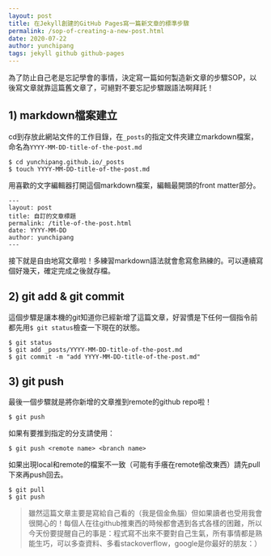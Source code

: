 ```yaml
---
layout: post
title: 在Jekyll創建的GitHub Pages寫一篇新文章的標準步驟
permalink: /sop-of-creating-a-new-post.html
date: 2020-07-22
author: yunchipang
tags: jekyll github github-pages
---
```

為了防止自己老是忘記學會的事情，決定寫一篇如何製造新文章的步驟SOP，以後寫文章就靠這篇舊文章了，可絕對不要忘記步驟跟語法啊拜託！

## 1) markdown檔案建立
cd到存放此網站文件的工作目錄，在`_posts`的指定文件夾建立markdown檔案，命名為`YYYY-MM-DD-title-of-the-post.md`

	$ cd yunchipang.github.io/_posts
	$ touch YYYY-MM-DD-title-of-the-post.md

用喜歡的文字編輯器打開這個markdown檔案，編輯最開頭的front matter部分。

	---
	layout: post
	title: 自訂的文章標題
	permalink: /title-of-the-post.html
	date: YYYY-MM-DD
	author: yunchipang
	---

接下就是自由地寫文章啦！多練習markdown語法就會愈寫愈熟練的。可以連續寫個好幾天，確定完成之後就存檔。

## 2) git add & git commit
這個步驟是讓本機的git知道你已經新增了這篇文章，好習慣是下任何一個指令前都先用`$ git status`檢查一下現在的狀態。

	$ git status
	$ git add _posts/YYYY-MM-DD-title-of-the-post.md
	$ git commit -m "add YYYY-MM-DD-title-of-the-post.md"

## 3) git push
最後一個步驟就是將你新增的文章推到remote的github repo啦！

	$ git push
	
如果有要推到指定的分支請使用：

	$ git push <remote name> <branch name>

如果出現local和remote的檔案不一致（可能有手癢在remote偷改東西）請先pull下來再push回去。

	$ git pull
	$ git push

> 雖然這篇文章主要是寫給自己看的（我是個金魚腦）但如果讀者也受用我會很開心的！每個人在往github推東西的時候都會遇到各式各樣的困難，所以今天份要提醒自己的事是：程式寫不出來不要對自己生氣，所有事情都是熟能生巧，可以多查資料、多看stackoverflow，google是你最好的朋友：）